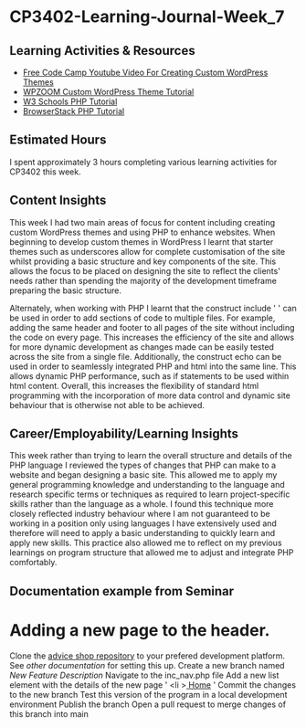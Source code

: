 # CP3402-Learning-Journal-Week_7

## Learning Activities & Resources

* [Free Code Camp Youtube Video For Creating Custom WordPress Themes](https://itatjcu.slack.com/archives/G0WDN6M4H/p1742104985641549)
* [WPZOOM Custom WordPress Theme Tutorial](https://www.wpzoom.com/blog/how-to-create-wordpress-theme/)
* [W3 Schools PHP Tutorial](https://www.w3schools.com/php/default.asp)
* [BrowserStack PHP Tutorial](https://www.browserstack.com/guide/php-web-development)

## Estimated Hours
I spent approximately 3 hours completing various learning activities for CP3402 this week. 

## Content Insights
This week I had two main areas of focus for content including creating custom WordPress themes and using PHP to enhance websites. When beginning to develop custom themes in WordPress I learnt that starter themes such as underscores allow for complete customisation of the site whilst providing a basic structure and key components of the site. This allows the focus to be placed on designing the site to reflect the clients' needs rather than spending the majority of the development timeframe preparing the basic structure. 

Alternately, when working with PHP I learnt that the construct include ' <?php include( "inc_header.php" ); ?> ' can be used in order to add sections of code to multiple files. For example, adding the same header and footer to all pages of the site without including the code on every page. This increases the efficiency of the site and allows for more dynamic development as changes made can be easily tested across the site from a single file. Additionally, the construct echo can be used in order to seamlessly integrated PHP and html into the same line. This allows dynamic PHP performance, such as if statements to be used within html content. Overall, this increases the flexibility of standard html programming with the incorporation of more data control and dynamic site behaviour that is otherwise not able to be achieved. 

## Career/Employability/Learning Insights
This week rather than trying to learn the overall structure and details of the PHP language I reviewed the types of changes that PHP can make to a website and began designing a basic site. This allowed me to apply my general programming knowledge and understanding to the language and research specific terms or techniques as required to learn project-specific skills rather than the language as a whole. I found this technique more closely reflected industry behaviour where I am not guaranteed to be working in a position only using languages I have extensively used and therefore will need to apply a basic understanding to quickly learn and apply new skills. This practice also allowed me to reflect on my previous learnings on program structure that allowed me to adjust and integrate PHP comfortably.

## Documentation example from Seminar
# Adding a new page to the header.
Clone the [advice shop repository](https://github.com/lindsaymarkward/theadviceshop) to your prefered development platform. See *other documentation* for setting this up.
Create a new branch named *New  Feature Description* 
Navigate to the inc_nav.php file
Add a new list element with the details of the new page
        ' <li <?php if ($name == "index") echo 'class="current"'; ?>><a href="page file name"><span class="glyphicon glyphicon-home"></span> Home</a></li> '
Commit the changes to the new branch
Test this version of the program in a local development environment 
Publish the branch
Open a pull request to merge changes of this branch into main